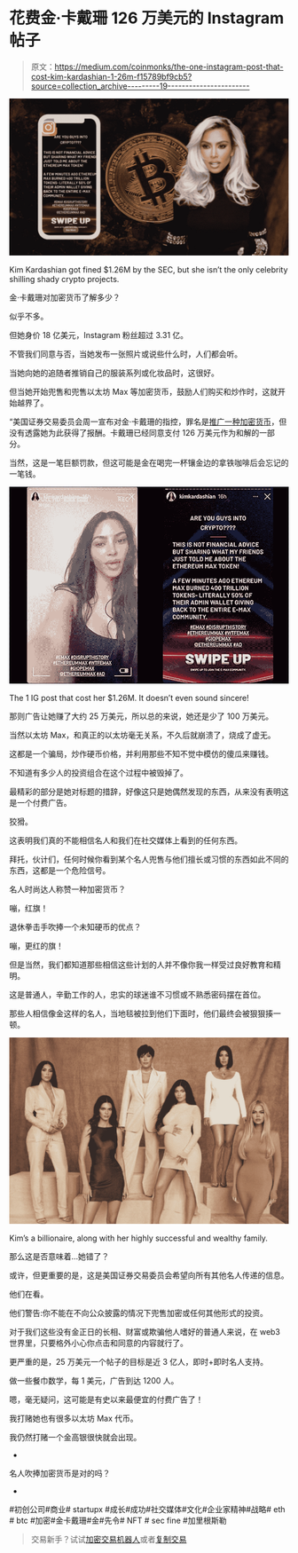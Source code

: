 # 花费金·卡戴珊 126 万美元的 Instagram 帖子

> 原文：<https://medium.com/coinmonks/the-one-instagram-post-that-cost-kim-kardashian-1-26m-f15789bf9cb5?source=collection_archive---------19----------------------->

![](img/6cffb3ce1313dba12312d6a2230a1fda.png)

Kim Kardashian got fined $1.26M by the SEC, but she isn’t the only celebrity shilling shady crypto projects.

金·卡戴珊对加密货币了解多少？

似乎不多。

但她身价 18 亿美元，Instagram 粉丝超过 3.31 亿。

不管我们同意与否，当她发布一张照片或说些什么时，人们都会听。

当她向她的追随者推销自己的服装系列或化妆品时，这很好。

但当她开始兜售和兜售以太坊 Max 等加密货币，鼓励人们购买和炒作时，这就开始越界了。

“美国证券交易委员会周一宣布对金·卡戴珊的指控，罪名是[推广一种加密货币](https://www.axios.com/2022/01/13/kim-kardashian-crypto)，但没有透露她为此获得了报酬。卡戴珊已经同意支付 126 万美元作为和解的一部分。

当然，这是一笔巨额罚款，但这可能是金在喝完一杯镶金边的拿铁咖啡后会忘记的一笔钱。

![](img/7bc60b6ec60271f4bb9de212d89ce503.png)

The 1 IG post that cost her $1.26M. It doesn’t even sound sincere!

那则广告让她赚了大约 25 万美元，所以总的来说，她还是少了 100 万美元。

当然以太坊 Max，和真正的以太坊毫无关系，不久后就崩溃了，烧成了虚无。

这都是一个骗局，炒作硬币价格，并利用那些不知不觉中模仿的傻瓜来赚钱。

不知道有多少人的投资组合在这个过程中被毁掉了。

最精彩的部分是她对标题的措辞，好像这只是她偶然发现的东西，从来没有表明这是一个付费广告。

狡猾。

这表明我们真的不能相信名人和我们在社交媒体上看到的任何东西。

拜托，伙计们，任何时候你看到某个名人兜售与他们擅长或习惯的东西如此不同的东西，这都是一个危险信号。

名人时尚达人称赞一种加密货币？

嘣，红旗！

退休拳击手吹捧一个未知硬币的优点？

嘣，更红的旗！

但是当然，我们都知道那些相信这些计划的人并不像你我一样受过良好教育和精明。

这是普通人，辛勤工作的人，忠实的球迷谁不习惯或不熟悉密码摆在首位。

那些人相信像金这样的名人，当地毯被拉到他们下面时，他们最终会被狠狠揍一顿。

![](img/0d501849b8c57bb56ddd1f24f0593861.png)

Kim’s a billionaire, along with her highly successful and wealthy family.

那么这是否意味着…她错了？

或许，但更重要的是，这是美国证券交易委员会希望向所有其他名人传递的信息。

他们在看。

他们警告:你不能在不向公众披露的情况下兜售加密或任何其他形式的投资。

对于我们这些没有金正日的长相、财富或欺骗他人嗜好的普通人来说，在 web3 世界里，只要格外小心你点击和同意的内容就行了。

更严重的是，25 万美元一个帖子的目标是近 3 亿人，即时+即时名人支持。

做一些餐巾数学，每 1 美元，广告到达 1200 人。

嗯，毫无疑问，这可能是有史以来最便宜的付费广告了！

我打赌她也有很多以太坊 Max 代币。

我仍然打赌一个金高银很快就会出现。

-

名人吹捧加密货币是对的吗？

-

#初创公司#商业# startupx #成长#成功#社交媒体#文化#企业家精神#战略# eth # btc #加密#金卡戴珊#金#先令# NFT # sec fine #加里根斯勒

> 交易新手？试试[加密交易机器人](/coinmonks/crypto-trading-bot-c2ffce8acb2a)或者[复制交易](/coinmonks/top-10-crypto-copy-trading-platforms-for-beginners-d0c37c7d698c)